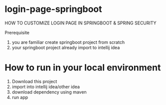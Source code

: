 # login-page-springboot
HOW TO CUSTOMIZE LOGIN PAGE IN SPRINGBOOT &amp; SPRING SECURITY

Prerequisite
1. you are familiar create springboot project from scratch
2. your springboot project already import to intellij idea

# How to run in your local environment
1. Download this project
2. import into intellij idea/other idea
3. download dependency using maven
4. run app
